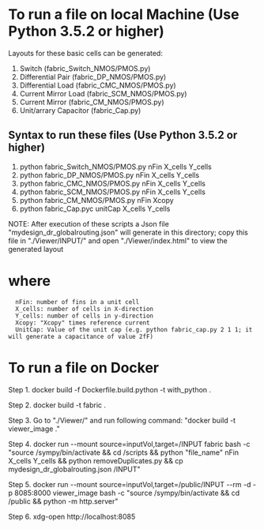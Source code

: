 # To run a file on local Machine (Use Python 3.5.2 or higher)

Layouts for these basic cells can be generated:

1. Switch (fabric_Switch_NMOS/PMOS.py)	                     
2. Differential Pair (fabric_DP_NMOS/PMOS.py)		                     
3. Differential Load (fabric_CMC_NMOS/PMOS.py)		                     
4. Current Mirror Load (fabric_SCM_NMOS/PMOS.py)		                     
5. Current Mirror	     (fabric_CM_NMOS/PMOS.py)		                     
6. Unit/arrary Capacitor (fabric_Cap.py)

## Syntax to run these files (Use Python 3.5.2 or higher)

1. python fabric_Switch_NMOS/PMOS.py nFin X_cells Y_cells
2. python fabric_DP_NMOS/PMOS.py nFin X_cells Y_cells
3. python fabric_CMC_NMOS/PMOS.py nFin X_cells Y_cells
4. python fabric_SCM_NMOS/PMOS.py nFin X_cells Y_cells
5. python fabric_CM_NMOS/PMOS.py nFin Xcopy
6. python fabric_Cap.pyc unitCap X_cells Y_cells

NOTE: After execution of these scripts a Json file "mydesign_dr_globalrouting.json" will generate in this directory; copy this file in "./Viewer/INPUT/" and open "./Viewer/index.html" to view the generated layout

# where 
      nFin: number of fins in a unit cell
      X_cells: number of cells in X-direction
      Y_cells: number of cells in y-direction
      Xcopy: "Xcopy" times reference current
      UnitCap: Value of the unit cap (e.g. python fabric_cap.py 2 1 1; it will generate a capacitance of value 2fF)


# To run a file on Docker

Step 1. docker build -f Dockerfile.build.python -t with_python .

Step 2. docker build -t fabric .

Step 3. Go to "./Viewer/" and run following command: "docker build -t viewer_image ."

Step 4. docker run --mount source=inputVol,target=/INPUT fabric bash -c "source /sympy/bin/activate && cd /scripts && python "file_name" nFin X_cells Y_cells && python removeDuplicates.py && cp mydesign_dr_globalrouting.json /INPUT"

Step 5. docker run --mount source=inputVol,target=/public/INPUT --rm -d -p 8085:8000 viewer_image bash -c "source /sympy/bin/activate && cd /public && python -m http.server"

Step 6. xdg-open http://localhost:8085


